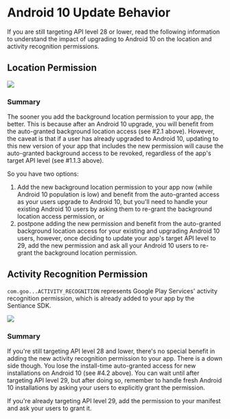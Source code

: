 # Android 10 Update Behavior

If you are still targeting API level 28 or lower, read the following information to understand the impact of upgrading to Android 10 on the location and activity recognition permissions.

## Location Permission

![](<../../../.gitbook/assets/android10\_location (1).png>)

### Summary

The sooner you add the background location permission to your app, the better. This is because after an Android 10 upgrade, you will benefit from the auto-granted background location access (see #2.1 above). However, the caveat is that if a user has already upgraded to Android 10, updating to this new version of your app that includes the new permission will cause the auto-granted background access to be revoked, regardless of the app's target API level (see #1.1.3 above).

So you have two options:

1. Add the new background location permission to your app now (while Android 10 population is low) and benefit from the auto-granted access as your users upgrade to Android 10, but you'll need to handle your existing Android 10 users by asking them to re-grant the background location access permission, or
2. postpone adding the new permission and benefit from the auto-granted background location access for your existing and upgrading Android 10 users, however, once deciding to update your app's target API level to 29, add the new permission and ask all your Android 10 users to re-grant the background location permission.

## Activity Recognition Permission

`com.goo...ACTIVITY_RECOGNITION` represents Google Play Services' activity recognition permission, which is already added to your app by the Sentiance SDK.

![](../../../.gitbook/assets/android10\_activity.png)

### Summary

If you're still targeting API level 28 and lower, there's no special benefit in adding the new activity recognition permission to your app. There is a down side though. You lose the install-time auto-granted access for new installations on Android 10 (see #4.2 above). You can wait until after targeting API level 29, but after doing so, remember to handle fresh Android 10 installations by asking your users to explicitly grant the permission.

If you're already targeting API level 29, add the permission to your manifest and ask your users to grant it.
